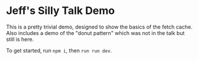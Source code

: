 # Jeff's Silly Talk Demo

This is a pretty trivial demo, designed to show the basics of the fetch cache. Also includes a demo of the "donut pattern" which was not in the talk but still is here.

To get started, run `npm i`, then `run run dev`.
